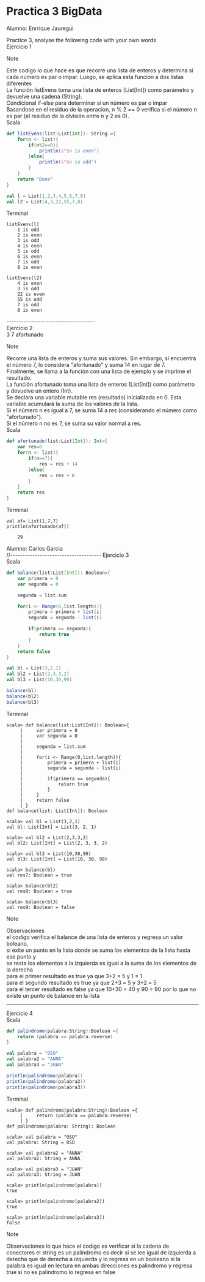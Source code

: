 # Practica 3 BigData

Alumno: Enrrique Jauregui<br/>

Practice 3, analyse the following code with your own words<br>
Ejercicio 1<br>
>[!NOTE]
>Este codigo lo que hace es que recorre una lista de enteros y determina si cada número es par o impar. Luego, se aplica esta función a dos listas diferentes<br>
>La función listEvens toma una lista de enteros (List[Int]) como parámetro y devuelve una cadena (String).<br>
>Condicional if-else para determinar si un número es par o impar<br>
>Basandose en el residuo de la operacion, n % 2 == 0 verifica si el número n es par (el residuo de la división entre n y 2 es 0).<br>
Scala<br>
```scala
def listEvens(list:List[Int]): String ={
    for(n <- list){
        if(n%2==0){
            println(s"$n is even")
        }else{
            println(s"$n is odd")
        }
    }
    return "Done"
}

val l = List(1,2,3,4,5,6,7,8)
val l2 = List(4,3,22,55,7,8)
```
Terminal
```
listEvens(l)
    1 is odd
    2 is even
    3 is odd
    4 is even
    5 is odd
    6 is even
    7 is odd
    8 is even

listEvens(l2)
    4 is even
    3 is odd
    22 is even
    55 is odd
    7 is odd
    8 is even
```

------------------------------------<br>
Ejercicio 2<br>
3 7 afortunado<br>

>[!NOTE]
>Recorre una lista de enteros y suma sus valores. Sin embargo, si encuentra el número 7, lo considera "afortunado" y suma 14 en lugar de 7. <br>
>Finalmente, se llama a la función con una lista de ejemplo y se imprime el resultado.<br>
>La función afortunado toma una lista de enteros (List[Int]) como parámetro y devuelve un entero (Int).<br>
>Se declara una variable mutable res (resultado) inicializada en 0. Esta variable acumulará la suma de los valores de la lista.<br>
>Si el número n es igual a 7, se suma 14 a res (considerando el número como "afortunado").<br>
>Si el número n no es 7, se suma su valor normal a res.<br>
Scala<br>
```scala
def afortunado(list:List[Int]): Int={
    var res=0
    for(n <- list){
        if(n==7){
            res = res + 14
        }else{
            res = res + n
        }
    }
    return res
}
```
Terminal
```
val af= List(1,7,7)
println(afortunado(af))

    29
```

Alumno: Carlos Garcia <br>
//-------------------------------------
Ejercicio 3<br>
Scala<br>
```scala
def balance(list:List[Int]): Boolean={
    var primera = 0
    var segunda = 0

    segunda = list.sum

    for(i <- Range(0,list.length)){
        primera = primera + list(i)
        segunda = segunda - list(i)

        if(primera == segunda){
            return true
        }
    }
    return false 
}

val bl = List(3,2,1)
val bl2 = List(2,3,3,2)
val bl3 = List(10,30,90)

balance(bl)
balance(bl2)
balance(bl3)
```
Terminal
```
scala> def balance(list:List[Int]): Boolean={
     |     var primera = 0
     |     var segunda = 0
     | 
     |     segunda = list.sum
     | 
     |     for(i <- Range(0,list.length)){
     |         primera = primera + list(i)
     |         segunda = segunda - list(i)
     | 
     |         if(primera == segunda){
     |             return true
     |         }
     |     }
     |     return false 
     | }
def balance(list: List[Int]): Boolean

scala> val bl = List(3,2,1)
val bl: List[Int] = List(3, 2, 1)

scala> val bl2 = List(2,3,3,2)
val bl2: List[Int] = List(2, 3, 3, 2)

scala> val bl3 = List(10,30,90)
val bl3: List[Int] = List(10, 30, 90)

scala> balance(bl)
val res7: Boolean = true

scala> balance(bl2)
val res8: Boolean = true

scala> balance(bl3)
val res9: Boolean = false
```
>[!NOTE]
> Observaciones<br>
> el codigo verifica el balance de una lista de enteros y regresa un valor boleano,<br>
> si exite un punto en la lista donde se suma los elementos de la lista hasta ese punto y<br>
> se resta los elementos a la izquierda es igual a la suma de los elementos de la derecha<br>
> para el primer resultado es true ya que 3+2 = 5 y 1 = 1<br>
> para el segundo resultado es true ya que 2+3 = 5 y 3+2 = 5<br>
> para el tercer resultado es false ya que 10+30 = 40 y 90 = 90 por lo que no existe un punto de balance en la lista<br>




--------------------------------------
Ejercicio 4<br>
Scala<br>
```scala
def palindromo(palabra:String):Boolean ={
    return (palabra == palabra.reverse)
}

val palabra = "OSO"
val palabra2 = "ANNA"
val palabra3 = "JUAN"

println(palindromo(palabra))
println(palindromo(palabra2))
println(palindromo(palabra3))
```

Terminal
```
scala> def palindromo(palabra:String):Boolean ={
     |     return (palabra == palabra.reverse)
     | }
def palindromo(palabra: String): Boolean

scala> val palabra = "OSO"
val palabra: String = OSO

scala> val palabra2 = "ANNA"
val palabra2: String = ANNA

scala> val palabra3 = "JUAN"
val palabra3: String = JUAN

scala> println(palindromo(palabra))
true

scala> println(palindromo(palabra2))
true

scala> println(palindromo(palabra3))
false
```
>[!NOTE]
>Observaciones
>lo que hace el codigo es verificar si la cadena de conectores el string es un palindromo
>es decir si se lee igual de izquierda a derecha que de derecha a izquierda y lo regresa en un booleano
>si la palabra es igual en lectura en ambas direcciones es palindromo y regresa true si no es palindromo lo regresa en false
